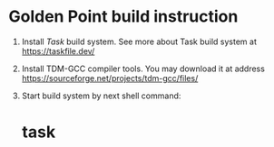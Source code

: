 # Golden Point build instruction

1. Install *Task* build system. See more about Task build system at https://taskfile.dev/
2. Install TDM-GCC compiler tools. You may download it at address https://sourceforge.net/projects/tdm-gcc/files/
2. Start build system by next shell command:

    # task


